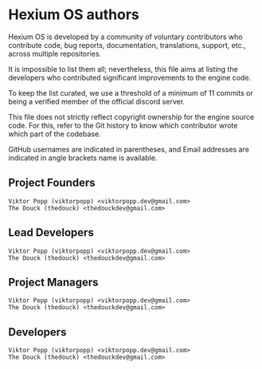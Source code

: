 # Hexium OS authors

Hexium OS is developed by a community of voluntary contributors who
contribute code, bug reports, documentation, translations, support, etc.,
across multiple repositories.

It is impossible to list them all; nevertheless, this file aims at listing
the developers who contributed significant improvements to the engine code.

To keep the list curated, we use a threshold of a minimum of 11 commits or
being a verified member of the official discord server.

This file does not strictly reflect copyright ownership for the engine
source code. For this, refer to the Git history to know which contributor
wrote which part of the codebase.

GitHub usernames are indicated in parentheses, and Email addresses are
indicated in angle brackets
name is available.

## Project Founders

    Viktor Popp (viktorpopp) <viktorpopp.dev@gmail.com>
    The Douck (thedouck) <thedouckdev@gmail.com>

## Lead Developers

    Viktor Popp (viktorpopp) <viktorpopp.dev@gmail.com>
    The Douck (thedouck) <thedouckdev@gmail.com>

## Project Managers

    Viktor Popp (viktorpopp) <viktorpopp.dev@gmail.com>
    The Douck (thedouck) <thedouckdev@gmail.com>

## Developers

    Viktor Popp (viktorpopp) <viktorpopp.dev@gmail.com>
    The Douck (thedouck) <thedouckdev@gmail.com>
